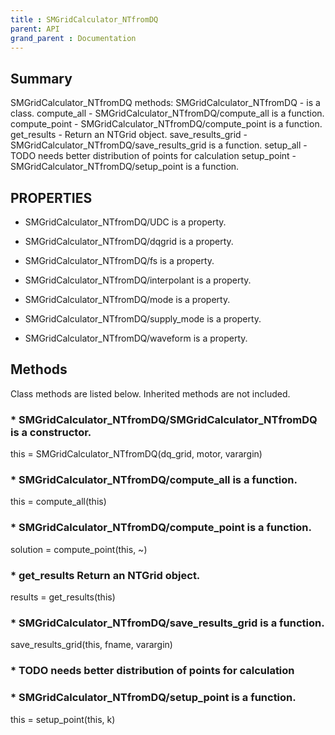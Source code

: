 ```yaml
---
title : SMGridCalculator_NTfromDQ
parent: API
grand_parent : Documentation
---
```

## Summary
SMGridCalculator_NTfromDQ methods:
SMGridCalculator_NTfromDQ - is a class.
compute_all - SMGridCalculator_NTfromDQ/compute_all is a function.
compute_point - SMGridCalculator_NTfromDQ/compute_point is a function.
get_results - Return an NTGrid object.
save_results_grid - SMGridCalculator_NTfromDQ/save_results_grid is a function.
setup_all - TODO needs better distribution of points for calculation
setup_point - SMGridCalculator_NTfromDQ/setup_point is a function.
## PROPERTIES
* SMGridCalculator_NTfromDQ/UDC is a property.

* SMGridCalculator_NTfromDQ/dqgrid is a property.

* SMGridCalculator_NTfromDQ/fs is a property.

* SMGridCalculator_NTfromDQ/interpolant is a property.

* SMGridCalculator_NTfromDQ/mode is a property.

* SMGridCalculator_NTfromDQ/supply_mode is a property.

* SMGridCalculator_NTfromDQ/waveform is a property.

## Methods
Class methods are listed below. Inherited methods are not included.
### * SMGridCalculator_NTfromDQ/SMGridCalculator_NTfromDQ is a constructor.
this = SMGridCalculator_NTfromDQ(dq_grid, motor, varargin)

### * SMGridCalculator_NTfromDQ/compute_all is a function.
this = compute_all(this)

### * SMGridCalculator_NTfromDQ/compute_point is a function.
solution = compute_point(this, ~)

### * get_results Return an NTGrid object.

results = get_results(this)

### * SMGridCalculator_NTfromDQ/save_results_grid is a function.
save_results_grid(this, fname, varargin)

### * TODO needs better distribution of points for calculation

### * SMGridCalculator_NTfromDQ/setup_point is a function.
this = setup_point(this, k)

